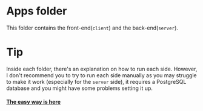 # Apps folder

This folder contains the front-end(`client`) and the back-end(`server`).

# Tip

Inside each folder, there's an explanation on how to run each side. However, I don't recommend you to try to run each side manually as you may struggle to make it work (especially for the `server` side), it requires a PostgreSQL database and you might have some problems setting it up.

#### [The easy way is here](https://github.com/Scalpal/test-tech-tb#run-the-project-with-docker)

